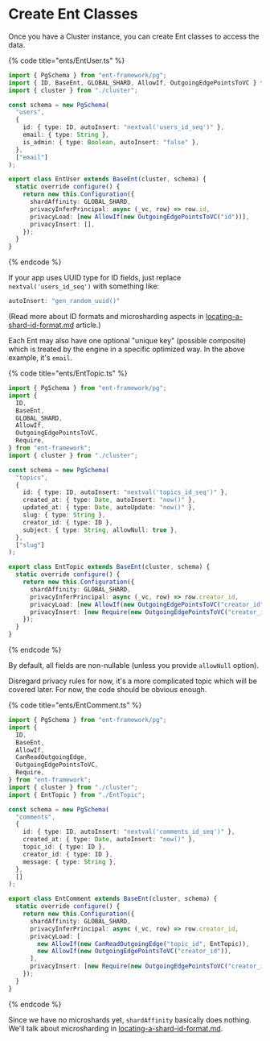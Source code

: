 # Create Ent Classes

Once you have a Cluster instance, you can create Ent classes to access the data.

{% code title="ents/EntUser.ts" %}
```typescript
import { PgSchema } from "ent-framework/pg";
import { ID, BaseEnt, GLOBAL_SHARD, AllowIf, OutgoingEdgePointsToVC } from "ent-framework";
import { cluster } from "./cluster";

const schema = new PgSchema(
  "users",
  {
    id: { type: ID, autoInsert: "nextval('users_id_seq')" },
    email: { type: String },
    is_admin: { type: Boolean, autoInsert: "false" },
  },
  ["email"]
);

export class EntUser extends BaseEnt(cluster, schema) {
  static override configure() {
    return new this.Configuration({
      shardAffinity: GLOBAL_SHARD,
      privacyInferPrincipal: async (_vc, row) => row.id,
      privacyLoad: [new AllowIf(new OutgoingEdgePointsToVC("id"))],
      privacyInsert: [],
    });
  }
}
```
{% endcode %}

If your app uses UUID type for ID fields, just replace `nextval('users_id_seq')` with something like:

```typescript
autoInsert: "gen_random_uuid()"
```

(Read more about ID formats and microsharding aspects in [locating-a-shard-id-format.md](../scalability/locating-a-shard-id-format.md "mention") article.)

Each Ent may also have one optional "unique key" (possible composite) which is treated by the engine in a specific optimized way. In the above example, it's `email`.

{% code title="ents/EntTopic.ts" %}
```typescript
import { PgSchema } from "ent-framework/pg";
import {
  ID,
  BaseEnt,
  GLOBAL_SHARD,
  AllowIf,
  OutgoingEdgePointsToVC,
  Require,
} from "ent-framework";
import { cluster } from "./cluster";

const schema = new PgSchema(
  "topics",
  {
    id: { type: ID, autoInsert: "nextval('topics_id_seq')" },
    created_at: { type: Date, autoInsert: "now()" },
    updated_at: { type: Date, autoUpdate: "now()" },
    slug: { type: String },
    creator_id: { type: ID },
    subject: { type: String, allowNull: true },
  },
  ["slug"]
);

export class EntTopic extends BaseEnt(cluster, schema) {
  static override configure() {
    return new this.Configuration({
      shardAffinity: GLOBAL_SHARD,
      privacyInferPrincipal: async (_vc, row) => row.creator_id,
      privacyLoad: [new AllowIf(new OutgoingEdgePointsToVC("creator_id"))],
      privacyInsert: [new Require(new OutgoingEdgePointsToVC("creator_id"))],
    });
  }
}
```
{% endcode %}

By default, all fields are non-nullable (unless you provide `allowNull` option).

Disregard privacy rules for now, it's a more complicated topic which will be covered later. For now, the code should be obvious enough.

{% code title="ents/EntComment.ts" %}
```typescript
import { PgSchema } from "ent-framework/pg";
import {
  ID,
  BaseEnt,
  AllowIf,
  CanReadOutgoingEdge,
  OutgoingEdgePointsToVC,
  Require,
} from "ent-framework";
import { cluster } from "./cluster";
import { EntTopic } from "./EntTopic";

const schema = new PgSchema(
  "comments",
  {
    id: { type: ID, autoInsert: "nextval('comments_id_seq')" },
    created_at: { type: Date, autoInsert: "now()" },
    topic_id: { type: ID },
    creator_id: { type: ID },
    message: { type: String },
  },
  []
);

export class EntComment extends BaseEnt(cluster, schema) {
  static override configure() {
    return new this.Configuration({
      shardAffinity: GLOBAL_SHARD,
      privacyInferPrincipal: async (_vc, row) => row.creator_id,
      privacyLoad: [
        new AllowIf(new CanReadOutgoingEdge("topic_id", EntTopic)),
        new AllowIf(new OutgoingEdgePointsToVC("creator_id")),
      ],
      privacyInsert: [new Require(new OutgoingEdgePointsToVC("creator_id"))],
    });
  }
}
```
{% endcode %}

Since we have no microshards yet, `shardAffinity` basically does nothing. We'll talk about microsharding in [locating-a-shard-id-format.md](../scalability/locating-a-shard-id-format.md "mention").
